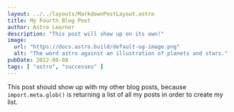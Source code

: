 ```yaml
---
layout: ../../layouts/MarkdownPostLayout.astro
title: My Fourth Blog Post
author: Astro Learner
description: "This post will show up on its own!"
image:
  url: "https://docs.astro.build/default-og-image.png"
  alt: "The word astro against an illustration of planets and stars."
pubDate: 2022-08-08
tags: [ "astro", "successes" ]
---
```


This post should show up with my other blog posts, because `import.meta.glob()` is returning a list of all my posts in
order to create my list.